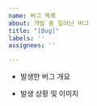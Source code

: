 ```yaml
---
name: 버그 목록
about: 개발 중 일어난 버그
title: "[Bug]"
labels: ''
assignees: ''

---
```


- 발생한 버그 개요


- 발생 상황 및 이미지
